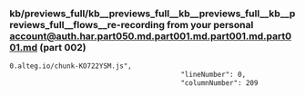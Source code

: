 ### kb/previews_full/kb__previews_full__kb__previews_full__kb__previews_full__flows__re-recording from your personal account@auth.har.part050.md.part001.md.part001.md.part001.md (part 002)

```md
0.alteg.io/chunk-KO722YSM.js",
                                          "lineNumber": 0,
                                          "columnNumber": 209
              
```

```

